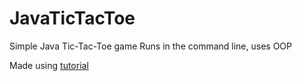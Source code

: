 # JavaTicTacToe

Simple Java Tic-Tac-Toe game
Runs in the command line, uses OOP

Made using [tutorial](https://www.ntu.edu.sg/home/ehchua/programming/java/JavaGame_TicTacToe.html)
